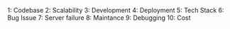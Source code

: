<!-- microservice -->
1: Codebase
2: Scalability
3: Development
4: Deployment
5: Tech Stack
6: Bug Issue
7: Server failure
8: Maintance
9: Debugging
10: Cost